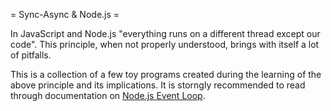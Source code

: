 = Sync-Async & Node.js =

In JavaScript and Node.js "everything runs on a different thread except our code". This principle, when not properly understood, brings with itself a lot of pitfalls.

This is a collection of a few toy programs created during the learning of the above principle and its implications. It is storngly recommended to read through documentation on [Node.js Event Loop](https://nodejs.org/en/docs/guides/event-loop-timers-and-nexttick/).
